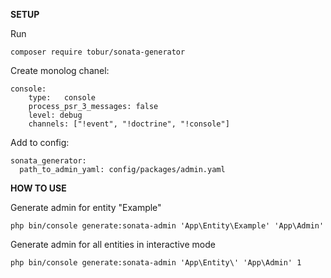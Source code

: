 **SETUP**

Run
```
composer require tobur/sonata-generator
```   
Create monolog chanel:

```
console:
    type:   console
    process_psr_3_messages: false
    level: debug
    channels: ["!event", "!doctrine", "!console"]
```

Add to config:
```
sonata_generator:
  path_to_admin_yaml: config/packages/admin.yaml
```

**HOW TO USE**

Generate admin for entity "Example"
```
php bin/console generate:sonata-admin 'App\Entity\Example' 'App\Admin'
```

Generate admin for all entities in interactive mode

```
php bin/console generate:sonata-admin 'App\Entity\' 'App\Admin' 1
```